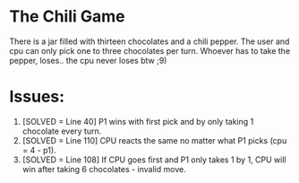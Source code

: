 # The Chili Game
There is a jar filled with thirteen chocolates and a chili pepper. The user and cpu can only pick one to three chocolates per turn. Whoever has to take the pepper, loses.. the cpu never loses btw ;9)

# Issues:
1. [SOLVED = Line 40] P1 wins with first pick and by only taking 1 chocolate every turn.
2. [SOLVED = Line 110] CPU reacts the same no matter what P1 picks (cpu = 4 - p1).
3. [SOLVED = Line 108] If CPU goes first and P1 only takes 1 by 1, CPU will win after taking 6 chocolates - invalid move.

